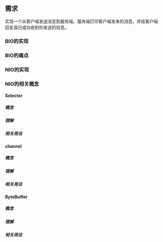 ## 需求

实现一个从客户端发送消息到服务端，服务端打印客户端发来的消息，并给客户端回复我已成功收到你发送的信息。

### BIO的实现

### BIO的痛点

### NIO的实现

### NIO的相关概念

#### Selector

##### 概念


##### 理解

##### 相关用法

#### channel

##### 概念

##### 理解

##### 相关用法

#### ByteBuffer

##### 概念

##### 理解

##### 相关用法

